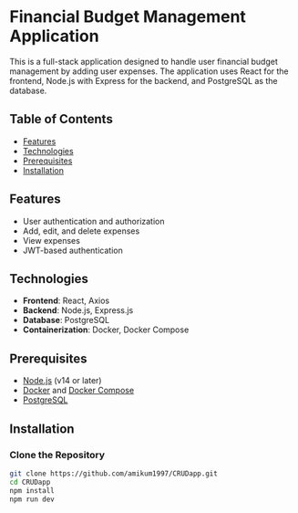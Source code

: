 # Financial Budget Management Application

This is a full-stack application designed to handle user financial budget management by adding user expenses. The application uses React for the frontend, Node.js with Express for the backend, and PostgreSQL as the database.

## Table of Contents

- [Features](#features)
- [Technologies](#technologies)
- [Prerequisites](#prerequisites)
- [Installation](#installation)

## Features

- User authentication and authorization
- Add, edit, and delete expenses
- View expenses
- JWT-based authentication

## Technologies

- **Frontend**: React, Axios
- **Backend**: Node.js, Express.js
- **Database**: PostgreSQL
- **Containerization**: Docker, Docker Compose

## Prerequisites

- [Node.js](https://nodejs.org/) (v14 or later)
- [Docker](https://www.docker.com/) and [Docker Compose](https://docs.docker.com/compose/)
- [PostgreSQL](https://www.postgresql.org/)

## Installation

### Clone the Repository

```bash
git clone https://github.com/amikum1997/CRUDapp.git
cd CRUDapp
npm install
npm run dev


